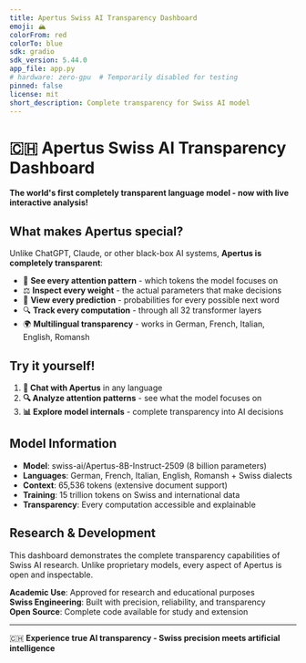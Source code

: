 ```yaml
---
title: Apertus Swiss AI Transparency Dashboard
emoji: 🏔️
colorFrom: red
colorTo: blue
sdk: gradio
sdk_version: 5.44.0
app_file: app.py
# hardware: zero-gpu  # Temporarily disabled for testing
pinned: false
license: mit
short_description: Complete transparency for Swiss AI model
---
```


# 🇨🇭 Apertus Swiss AI Transparency Dashboard

**The world's first completely transparent language model - now with live interactive analysis!**

## What makes Apertus special?

Unlike ChatGPT, Claude, or other black-box AI systems, **Apertus is completely transparent**:

- 🧠 **See every attention pattern** - which tokens the model focuses on
- ⚖️ **Inspect every weight** - the actual parameters that make decisions  
- 🎲 **View every prediction** - probabilities for every possible next word
- 🔍 **Track every computation** - through all 32 transformer layers
- 🌍 **Multilingual transparency** - works in German, French, Italian, English, Romansh

## Try it yourself!

1. **💬 Chat with Apertus** in any language
2. **🔍 Analyze attention patterns** - see what the model focuses on
3. **📊 Explore model internals** - complete transparency into AI decisions

## Model Information

- **Model**: swiss-ai/Apertus-8B-Instruct-2509 (8 billion parameters)
- **Languages**: German, French, Italian, English, Romansh + Swiss dialects
- **Context**: 65,536 tokens (extensive document support)
- **Training**: 15 trillion tokens on Swiss and international data
- **Transparency**: Every computation accessible and explainable

## Research & Development

This dashboard demonstrates the complete transparency capabilities of Swiss AI research. Unlike proprietary models, every aspect of Apertus is open and inspectable.

**Academic Use**: Approved for research and educational purposes  
**Swiss Engineering**: Built with precision, reliability, and transparency  
**Open Source**: Complete code available for study and extension

---

🇨🇭 **Experience true AI transparency - Swiss precision meets artificial intelligence**